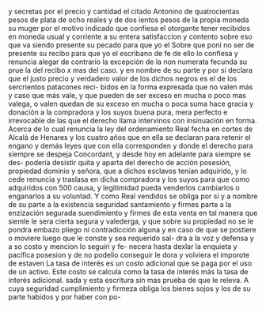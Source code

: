 y secretas por el precio y cantidad el citado Antonino de quatrocientas pesos de plata de ocho reales y de dos
ientos pesos de la propia moneda su muger por el motivo indicado que confiesa el otorgante tener recibidos en moneda usual y corriente a su entera satisfaccion y contento sobre eso que va siendo presente su pecado para que yo el
Sobre que poni no ser de presente su recibo para que yo el escribano de fe de ello lo confiesa y renuncia alegar de contrario la excepción de la non numerata fecunda su prue la del recibo x mas del caso. y en nombre de su parte
y por si declara que el justo precio y verdadero valor de los dichos negros es el de los sercrientos patacones reci- bidos en la forma expresada que no valen más y caso que más vale, y que pueden de ser exceso en mucha o poco
mas valega, o valen quedan de su exceso en mucha o poca suma hace gracia y donación a la compradora y los suyos buena pura, mera perfecto e irrevocable de las que el derecho llama intervinos con insinuación en forma. Acerca de
lo cual renuncia la ley del ordenamiento Real fecha en
cortes de Alcalá de Henares y los cuatro años que en ella
se declaran para retenir el engano y demás leyes que con ella
corresponden y donde el derecho para siempre se despeja
Concordant, y desde hoy en adelante para siempre se des- podería desistir quita y aparta del derecho de acción posesión, propiedad dominio y señora, que a dichos esclavos tenían adquirido, y lo cede renuncia y traslasa en dicha compradora
y los suyos para que como adquiridos con 500 causa, y legitimidad pueda venderlos cambiarlos o enganarlos a su voluntad. Y como Real vendidos se obliga por sí y a nombre de su parte a la existencia seguridad santamiento y firmes
parte a la enzización segurada suendimiento y firmes
de esta venta en tal manera que siemle le sera cierta
segura y valederga, y que sobre su propiedad no se le pondra
embazo pliego ni contradicción alguna y en caso de que se
postiere o moviere luego que le conste y sea requerido sal- dra a la voz y defensa y a so costo y mencion lo seguiri y fe- necera hasta dexlar la enquieta y pacifica posesion y de no podelio conseguir le dora y volviera el imporote de estaven
La tasa de interés es un costo adicional que se paga por el uso de un activo. Este costo se calcula como la tasa de interés más la tasa de interés adicional.
sada y esta escritura sin mas prueba de que le releva.
A cuya seguridad cumplimiento y firmeza obliga los bienes sojos y los de su parte habidos y por haber con po-